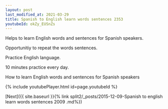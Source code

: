 ```yaml
---
layout: post
last_modified_at: 2021-03-29
title: Spanish to English learn words sentences 2353 
youtubeId: okZy_EUSnZs
---
```

 
 
Helps to learn English words and sentences for Spanish speakers.

Opportunitiy to repeat the words sentences. 

Practice English language. 
 
10 minutes practice every day. 
 
How to learn English words and sentences for Spanish speakers 
 
{% include youtubePlayer.html id=page.youtubeId %}
 
 
[Next]({{ site.baseurl }}{% link  split2/_posts/2015-12-09-Spanish to english learn words sentences 2009 .md%})
 

